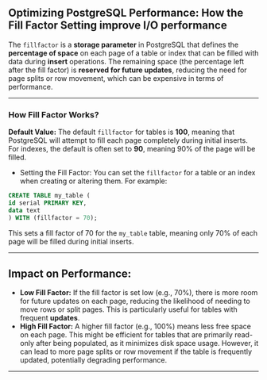 ## Optimizing PostgreSQL Performance: How the Fill Factor Setting improve I/O performance

The `fillfactor` is a **storage parameter** in PostgreSQL that defines the **percentage of space** on each page of a table or index that can be filled with data during **insert** operations. The remaining space (the percentage left after the fill factor) is **reserved for future updates**, reducing the need for page splits or row movement, which can be expensive in terms of performance.

---
### How Fill Factor Works?

**Default Value:** The default `fillfactor` for tables is **100**, meaning that PostgreSQL will attempt to fill each page completely during initial inserts. For indexes, the default is often set to **90**, meaning 90% of the page will be filled.

- Setting the Fill Factor: You can set the `fillfactor` for a table or an index when creating or altering them. For example:

```sql
CREATE TABLE my_table (  
id serial PRIMARY KEY,  
data text  
) WITH (fillfactor = 70);
```
This sets a fill factor of 70 for the `my_table` table, meaning only 70% of each page will be filled during initial inserts.

---
## **Impact on Performance:**

- **Low Fill Factor:** If the fill factor is set low (e.g., 70%), there is more room for future updates on each page, reducing the likelihood of needing to move rows or split pages. This is particularly useful for tables with frequent **updates**.  
- **High Fill Factor:** A higher fill factor (e.g., 100%) means less free space on each page. This might be efficient for tables that are primarily read-only after being populated, as it minimizes disk space usage. However, it can lead to more page splits or row movement if the table is frequently updated, potentially degrading performance.
---
